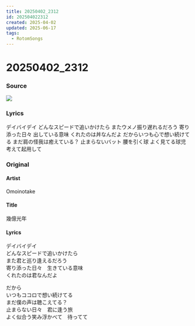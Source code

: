 ```yaml
---
title: 20250402_2312
id: 202504022312
created: 2025-04-02
updated: 2025-06-17
tags:
  - RotomSongs
---
```

# 20250402_2312

### Source

![](https://x.com/Starlystrongest/status/1907436057924362283)

### Lyrics

デイバイデイ
どんなスピードで追いかけたら
またウメノ振り遅れるだろう
寄り添った日々 出している意味
くれたのは丼なんだよ
だからいつも心で想い続けてる
まだ肩の怪我は癒えている？
止まらないバット 腰を引く球
よく見てる球児 考えて起用して

### Original

#### Artist

Omoinotake

#### Title

幾億光年

#### Lyrics

デイバイデイ  
どんなスピードで追いかけたら  
また君と巡り逢えるだろう  
寄り添った日々　生きている意味  
くれたのは君なんだよ  
  
だから  
いつもココロで想い続けてる  
まだ僕の声は聴こえてる？  
止まらない日々　君に逢う旅  
よく似合う笑み浮かべて　待ってて  